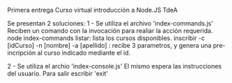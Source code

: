Primera entrega Curso virtual introducción a Node.JS TdeA

Se presentan 2 soluciones:
1 - 
 Se utiliza el archivo 'index-commands.js'
 Reciben un comando con la invocación para realiar la acción requerida.
 	node index-commands listar:
 		lista los cursos disponibles.
 	inscribir -c [idCurso] -n [nombre] -a [apellido] :
 		recibe 3 parametros, y genera una pre-incripción al curso indicado mediante el id.

2 - 
 Se utiliza el archio 'index-console.js'
 El mismo espera las instrucciones del usuario.
 Para salir escribir 'exit'

